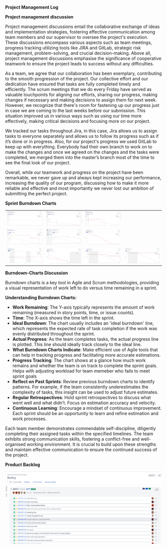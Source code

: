 **Project Management Log**

**Project management discussion**

Project management discussions entail the collaborative exchange of ideas and implementation strategies, fostering effective communication among team members and our supervisor to oversee the project's execution. These discussions encompass various aspects such as team meetings, progress tracking utilizing tools like JIRA and GitLab, strategic risk management, problem-solving, and crucial decision-making. Above all, project management discussions emphasise the significance of cooperative teamwork to ensure the project leads to success without any difficulties.


As a team, we agree that our collaboration has been exemplary, contributing to the smooth progression of the project. Our collective effort and our dedication have ensured that tasks are fully completed timely and efficiently. The scrum meetings that we do every Friday have served as valuable touchpoints for aligning our efforts, sharing our progress, making changes if necessary and making decisions to assign them for next week. However, we recognize that there's room for fastening up our progress just in case we are coming to the last weeks before our submission. This situation improved us in various ways such as using our time more effectively, making critical decisions and focusing more on our project. 

We tracked our tasks throughout Jira, in this case, Jira allows us to assign tasks to everyone separately and allows us to follow its progress such as if it’s done or in progress. Also, for our project's progress we used GitLab to keep up with everything. Everybody had their own branch to work on to make the changes and once we agreed on the changes and the tasks were completed, we merged them into the master’s branch most of the time to see the final look of our project. 

Overall, while our teamwork and progress on the project have been remarkable, we never gave up and always kept increasing our performance, increasing the quality of our program, discussing how to make it more reliable and effective and most importantly we never lost our ambition of submitting the perfect project.









**Sprint Burndown Charts**

<table>
  <tr>
    <td><img src="FinalProduct Files/chartWeek3.png" alt="image"></td>
    <td><img src="FinalProduct Files/chartWeek4.png" alt="image"></td>
    <td><img src="FinalProduct Files/chartWeek5n6.png" alt="image"></td>
  </tr>
  <tr>
    <td><img src="FinalProduct Files/chartWeek6.png" alt="image"></td>
    <td><img src="FinalProduct Files/chartWeek7n9.png" alt="image"></td>
    <td><img src="FinalProduct Files/week_10-11_sprint_4.png" alt="image"></td>
  </tr>
  <tr>
    <td><img src="FinalProduct Files/week_17-19_sprint_5.png" alt="image"></td>
    <td><img src="FinalProduct Files/Sprint_6.png" alt="image"></td>
    <td><img src="FinalProduct Files/sprint_7.png" alt="image"></td>
    <td><img src="FinalProduct Files/sprint_8.png" alt="image"></td>
  </tr>
  <tr>

  </tr>
</table>

**Burndown-Charts Discussion**

Burndown charts is a key tool in Agile and Scrum methodologies, providing a visual representation of work left to do versus time remaining in a sprint.

**Understanding Burndown Charts:**

- **Work Remaining**: The Y-axis typically represents the amount of work remaining (measured in story points, time, or issue counts).
- **Time**: The X-axis shows the time left in the sprint.
- **Ideal Burndown**: The chart usually includes an 'ideal burndown' line, which represents the expected rate of task completion if the work was evenly distributed throughout the sprint.
- **Actual Progress**: As the team completes tasks, the actual progress line is plotted. This line should ideally track closely to the ideal line.
- **What Burndown Charts Indicate**: Make efficient use of Agile tools that can help in tracking progress and facilitating more accurate estimations.
- **Progress Tracking**: The chart shows at a glance how much work remains and whether the team is on track to complete the sprint goals. Helps with adjusting workload for team memeber who fails to meet sprint goals
- **Reflect on Past Sprints**: Review previous burndown charts to identify patterns. For example, if the team consistently underestimates the complexity of tasks, this insight can be used to adjust future estimates.
- **Regular Retrospectives**: Hold sprint retrospectives to discuss what went well and what didn’t. Focus on estimation accuracy and velocity.
- **Continuous Learning**: Encourage a mindset of continuous improvement. Each sprint should be an opportunity to learn and refine estimation and work processes.

Each team member demonstrates commendable self-discipline, diligently completing their assigned tasks within the specified timelines. The team exhibits strong communication skills, fostering a conflict-free and well-organised working environment. It is crucial to build upon these strengths and maintain effective communication to ensure the continued success of the project.

**Product Backlog**

<img src="FinalProduct Files/backlog.png" alt="image">






















